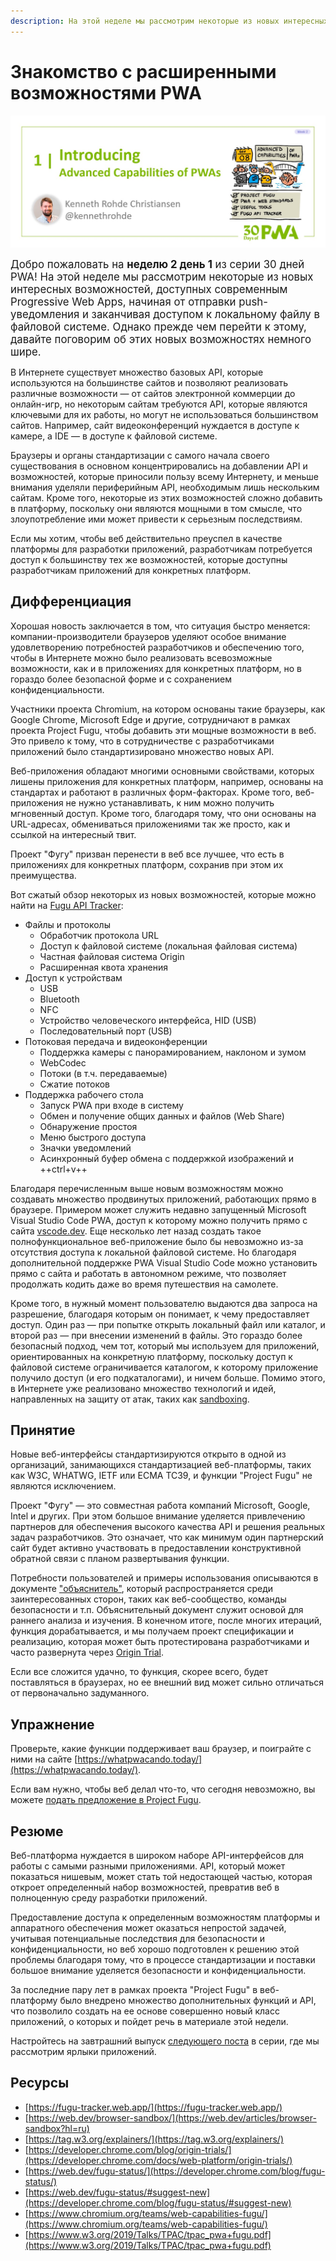 ```yaml
---
description: На этой неделе мы рассмотрим некоторые из новых интересных возможностей, доступных современным Progressive Web Apps, начиная от отправки push-уведомления и заканчивая доступом к локальному файлу в файловой системе
---
```


# Знакомство с расширенными возможностями PWA

![изображение названия и автора](_media/day-01.jpg)

<big>Добро пожаловать на **неделю 2 день 1** из серии 30 дней PWA! На этой неделе мы рассмотрим некоторые из новых интересных возможностей, доступных современным Progressive Web Apps, начиная от отправки push-уведомления и заканчивая доступом к локальному файлу в файловой системе. Однако прежде чем перейти к этому, давайте поговорим об этих новых возможностях немного шире.</big>

В Интернете существует множество базовых API, которые используются на большинстве сайтов и позволяют реализовать различные возможности — от сайтов электронной коммерции до онлайн-игр, но некоторым сайтам требуются API, которые являются ключевыми для их работы, но могут не использоваться большинством сайтов. Например, сайт видеоконференций нуждается в доступе к камере, а IDE — в доступе к файловой системе.

Браузеры и органы стандартизации с самого начала своего существования в основном концентрировались на добавлении API и возможностей, которые приносили пользу всему Интернету, и меньше внимания уделяли периферийным API, необходимым лишь нескольким сайтам. Кроме того, некоторые из этих возможностей сложно добавить в платформу, поскольку они являются мощными в том смысле, что злоупотребление ими может привести к серьезным последствиям.

Если мы хотим, чтобы веб действительно преуспел в качестве платформы для разработки приложений, разработчикам потребуется доступ к большинству тех же возможностей, которые доступны разработчикам приложений для конкретных платформ.

## Дифференциация

Хорошая новость заключается в том, что ситуация быстро меняется: компании-производители браузеров уделяют особое внимание удовлетворению потребностей разработчиков и обеспечению того, чтобы в Интернете можно было реализовать всевозможные возможности, как и в приложениях для конкретных платформ, но в гораздо более безопасной форме и с сохранением конфиденциальности.

Участники проекта Chromium, на котором основаны такие браузеры, как Google Chrome, Microsoft Edge и другие, сотрудничают в рамках проекта Project Fugu, чтобы добавить эти мощные возможности в веб. Это привело к тому, что в сотрудничестве с разработчиками приложений было стандартизировано множество новых API.

Веб-приложения обладают многими основными свойствами, которых лишены приложения для конкретных платформ, например, основаны на стандартах и работают в различных форм-факторах. Кроме того, веб-приложения не нужно устанавливать, к ним можно получить мгновенный доступ. Кроме того, благодаря тому, что они основаны на URL-адресах, обмениваться приложениями так же просто, как и ссылкой на интересный твит.

Проект "Фугу" призван перенести в веб все лучшее, что есть в приложениях для конкретных платформ, сохранив при этом их преимущества.

Вот сжатый обзор некоторых из новых возможностей, которые можно найти на [Fugu API Tracker](https://fugu-tracker.web.app/):

-   Файлы и протоколы
    -   Обработчик протокола URL
    -   Доступ к файловой системе (локальная файловая система)
    -   Частная файловая система Origin
    -   Расширенная квота хранения
-   Доступ к устройствам
    -   USB
    -   Bluetooth
    -   NFC
    -   Устройство человеческого интерфейса, HID (USB)
    -   Последовательный порт (USB)
-   Потоковая передача и видеоконференции
    -   Поддержка камеры с панорамированием, наклоном и зумом
    -   WebCodec
    -   Потоки (в т.ч. передаваемые)
    -   Сжатие потоков
-   Поддержка рабочего стола
    -   Запуск PWA при входе в систему
    -   Обмен и получение общих данных и файлов (Web Share)
    -   Обнаружение простоя
    -   Меню быстрого доступа
    -   Значки уведомлений
    -   Асинхронный буфер обмена с поддержкой изображений и ++ctrl+v++

Благодаря перечисленным выше новым возможностям можно создавать множество продвинутых приложений, работающих прямо в браузере. Примером может служить недавно запущенный Microsoft Visual Studio Code PWA, доступ к которому можно получить прямо с сайта [vscode.dev](https://vscode.dev/). Еще несколько лет назад создать такое полнофункциональное веб-приложение было бы невозможно из-за отсутствия доступа к локальной файловой системе. Но благодаря дополнительной поддержке PWA Visual Studio Code можно установить прямо с сайта и работать в автономном режиме, что позволяет продолжать кодить даже во время путешествия на самолете.

Кроме того, в нужный момент пользователю выдаются два запроса на разрешение, благодаря которым он понимает, к чему предоставляет доступ. Один раз — при попытке открыть локальный файл или каталог, и второй раз — при внесении изменений в файлы. Это гораздо более безопасный подход, чем тот, который мы используем для приложений, ориентированных на конкретную платформу, поскольку доступ к файловой системе ограничивается каталогом, к которому приложение получило доступ (и его подкаталогами), и ничем больше. Помимо этого, в Интернете уже реализовано множество технологий и идей, направленных на защиту от атак, таких как [sandboxing](https://web.dev/articles/browser-sandbox).

## Принятие

Новые веб-интерфейсы стандартизируются открыто в одной из организаций, занимающихся стандартизацией веб-платформы, таких как W3C, WHATWG, IETF или ECMA TC39, и функции "Project Fugu" не являются исключением.

Проект "Фугу" — это совместная работа компаний Microsoft, Google, Intel и других. При этом большое внимание уделяется привлечению партнеров для обеспечения высокого качества API и решения реальных задач разработчиков. Это означает, что как минимум один партнерский сайт будет активно участвовать в предоставлении конструктивной обратной связи с планом развертывания функции.

Потребности пользователей и примеры использования описываются в документе ["объяснитель"](https://tag.w3.org/explainers/), который распространяется среди заинтересованных сторон, таких как веб-сообщество, команды безопасности и т.п. Объяснительный документ служит основой для раннего анализа и изучения. В конечном итоге, после многих итераций, функция дорабатывается, и мы получаем проект спецификации и реализацию, которая может быть протестирована разработчиками и часто развернута через [Origin Trial](https://developer.chrome.com/docs/web-platform/origin-trials/).

Если все сложится удачно, то функция, скорее всего, будет поставляться в браузерах, но ее внешний вид может сильно отличаться от первоначально задуманного.

## Упражнение

Проверьте, какие функции поддерживает ваш браузер, и поиграйте с ними на сайте [https://whatpwacando.today/](https://whatpwacando.today/).

Если вам нужно, чтобы веб делал что-то, что сегодня невозможно, вы можете [подать предложение в Project Fugu](https://developer.chrome.com/blog/fugu-status/#suggest-new).

## Резюме

Веб-платформа нуждается в широком наборе API-интерфейсов для работы с самыми разными приложениями. API, который может показаться нишевым, может стать той недостающей частью, которая откроет определенный набор возможностей, превратив веб в полноценную среду разработки приложений.

Предоставление доступа к определенным возможностям платформы и аппаратного обеспечения может оказаться непростой задачей, учитывая потенциальные последствия для безопасности и конфиденциальности, но веб хорошо подготовлен к решению этой проблемы благодаря тому, что в процессе стандартизации и поставки большое внимание уделяется безопасности и конфиденциальности.

За последние пару лет в рамках проекта "Project Fugu" в веб-платформу было внедрено множество дополнительных функций и API, что позволило создать на ее основе совершенно новый класс приложений, о которых и пойдет речь в материале этой недели.

Настройтесь на завтрашний выпуск [следующего поста](./02.md) в серии, где мы рассмотрим ярлыки приложений.

## Ресурсы

-   [https://fugu-tracker.web.app/](https://fugu-tracker.web.app/)
-   [https://web.dev/browser-sandbox/](https://web.dev/articles/browser-sandbox?hl=ru)
-   [https://tag.w3.org/explainers/](https://tag.w3.org/explainers/)
-   [https://developer.chrome.com/blog/origin-trials/](https://developer.chrome.com/docs/web-platform/origin-trials/)
-   [https://web.dev/fugu-status/](https://developer.chrome.com/blog/fugu-status/)
-   [https://web.dev/fugu-status/#suggest-new](https://developer.chrome.com/blog/fugu-status/#suggest-new)
-   [https://www.chromium.org/teams/web-capabilities-fugu/](https://www.chromium.org/teams/web-capabilities-fugu/)
-   [https://www.w3.org/2019/Talks/TPAC/tpac_pwa+fugu.pdf](https://www.w3.org/2019/Talks/TPAC/tpac_pwa+fugu.pdf)
